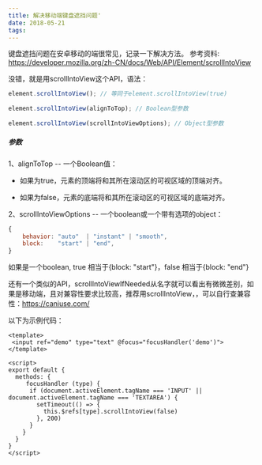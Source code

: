 ```yaml
---
title: 解决移动端键盘遮挡问题'
date: 2018-05-21 
tags: 
---
```


键盘遮挡问题在安卓移动的端很常见，记录一下解决方法。
参考资料: https://developer.mozilla.org/zh-CN/docs/Web/API/Element/scrollIntoView

没错，就是用scrollIntoView这个API，语法：

```javascript
element.scrollIntoView(); // 等同于element.scrollIntoView(true) 
 
element.scrollIntoView(alignToTop); // Boolean型参数
 
element.scrollIntoView(scrollIntoViewOptions); // Object型参数
```
##### 参数
1、alignToTop -- 一个Boolean值：
- 如果为true，元素的顶端将和其所在滚动区的可视区域的顶端对齐。

- 如果为false，元素的底端将和其所在滚动区的可视区域的底端对齐。

2、scrollIntoViewOptions -- 一个boolean或一个带有选项的object：
```javascript
{
    behavior: "auto"  | "instant" | "smooth",
    block:    "start" | "end",
}
```
如果是一个boolean, true 相当于{block: "start"}，false 相当于{block: "end"}

还有一个类似的API，scrollIntoViewIfNeeded从名字就可以看出有微微差别，如果是移动端，且对兼容性要求比较高，推荐用scrollIntoView，，可以自行查兼容性：https://caniuse.com/

以下为示例代码：

```vue
<template>
 <input ref="demo" type="text" @focus="focusHandler('demo')">
</template>
 
<script>
export default {
  methods: {
     focusHandler (type) {
      if (document.activeElement.tagName === 'INPUT' || document.activeElement.tagName === 'TEXTAREA') {
        setTimeout(() => {
          this.$refs[type].scrollIntoView(false)
        }, 200)
      }
    }
  }
}
</script>
```